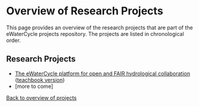 # Overview of Research Projects

This page provides an overview of the research projects that are part of the eWaterCycle projects repository. 
The projects are listed in chronological order.

## Research Projects
- [The eWaterCycle platform for open and FAIR hydrological collaboration](https://gmd.copernicus.org/articles/15/5371/2022/gmd-15-5371-2022.html) ([teachbook version](https://www.ewatercycle.org/projects/main/thesis_projects/Research/eWaterCyclePaper/Abstract_eWaterCycle))
- [more to come]


[Back to overview of projects](https://www.ewatercycle.org/projects/main/intro.html)




